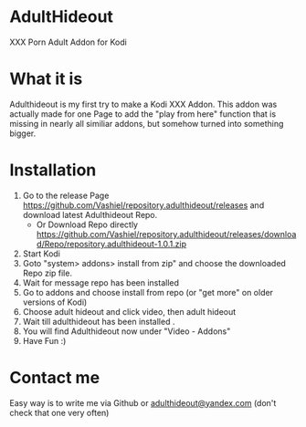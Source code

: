 # AdultHideout
XXX Porn Adult Addon for Kodi

# What it is

Adulthideout is my first try to make a Kodi XXX Addon. This addon was actually made for one Page to add the "play from here" function that is missing in nearly all similiar addons, but somehow turned into something bigger. 

# Installation
1. Go to the release Page https://github.com/Vashiel/repository.adulthideout/releases and download latest Adulthideout Repo.
    - Or Download Repo directly https://github.com/Vashiel/repository.adulthideout/releases/download/Repo/repository.adulthideout-1.0.1.zip
2. Start Kodi
3. Goto "system> addons> install from zip" and choose the downloaded Repo zip file.
4. Wait for message repo has been installed
5. Go to addons and choose install from repo (or "get more" on older versions of Kodi)
6. Choose adult hideout and click video, then adult hideout
7. Wait till adulthideout has been installed . 
8. You will find Adulthideout now under "Video - Addons"
9. Have Fun :)

# Contact me
Easy way is to write me via Github or adulthideout@yandex.com (don't check that one very often)
